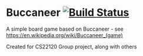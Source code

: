 # Buccaneer [![Build Status](https://travis-ci.com/vCra/Buccaneer.svg?token=fL2aJPJ1Aobzg5cofH7d&branch=master)](https://travis-ci.com/vCra/Buccaneer)

A simple board game based on Buccaneer - see https://en.wikipedia.org/wiki/Buccaneer_(game)

Created for CS22120 Group project, along with others
